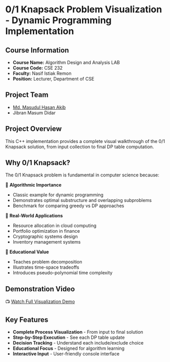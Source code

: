 # 0/1 Knapsack Problem Visualization - Dynamic Programming Implementation

## Course Information
- **Course Name:** Algorithm Design and Analysis LAB 
- **Course Code:** CSE 232  
- **Faculty:** Nasif Istiak Remon  
- **Position:** Lecturer, Department of CSE  

## Project Team
- [Md. Masudul Hasan Akib](https://github.com/ak1bhasan)  
- Jibran Masum Didar  

## Project Overview
This C++ implementation provides a complete visual walkthrough of the 0/1 Knapsack solution, from input collection to final DP table computation.

## Why 0/1 Knapsack?
The 0/1 Knapsack problem is fundamental in computer science because:

🔹 **Algorithmic Importance**  
- Classic example for dynamic programming
- Demonstrates optimal substructure and overlapping subproblems
- Benchmark for comparing greedy vs DP approaches

🔹 **Real-World Applications**  
- Resource allocation in cloud computing
- Portfolio optimization in finance
- Cryptographic systems design
- Inventory management systems

🔹 **Educational Value**  
- Teaches problem decomposition
- Illustrates time-space tradeoffs
- Introduces pseudo-polynomial time complexity

## Demonstration Video
📺 [Watch Full Visualization Demo](https://drive.google.com/file/d/1utNR_ZBVT-t0g1u3-G-TfaIVZ5fX3zeK/view?usp=sharing)

## Key Features
- **Complete Process Visualization** - From input to final solution  
- **Step-by-Step Execution** - See each DP table update  
- **Decision Tracking** - Understand each include/exclude choice  
- **Educational Focus** - Designed for algorithm learning  
- **Interactive Input** - User-friendly console interface  
